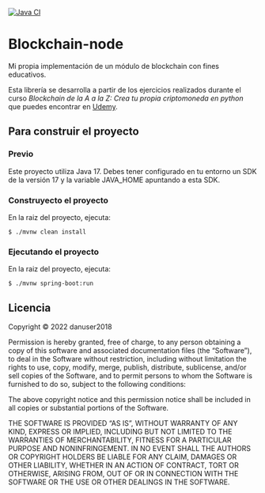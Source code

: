 [![Java CI](https://github.com/danuser2018/blockchain-node/actions/workflows/build.yml/badge.svg)](https://github.com/danuser2018/blockchain-node/actions/workflows/build.yml)
# Blockchain-node

Mi propia implementación de un módulo de blockchain con fines educativos.

Esta librería se desarrolla a partir de los ejercicios realizados durante el curso _Blockchain de la A a la Z:
Crea tu propia criptomoneda en python_ que puedes encontrar en
[Udemy](https://www.udemy.com/course/blockchain-de-la-a-a-la-z-crea-tu-criptomoneda-en-python).

## Para construir el proyecto

### Previo

Este proyecto utiliza Java 17. Debes tener configurado en tu entorno un SDK de la versión
17 y la variable JAVA_HOME apuntando a esta SDK.

### Construyecto el proyecto

En la raiz del proyecto, ejecuta:
```
$ ./mvnw clean install
```

### Ejecutando el proyecto

En la raiz del proyecto, ejecuta:
```
$ ./mvnw spring-boot:run
```

## Licencia

Copyright © 2022 danuser2018

Permission is hereby granted, free of charge, to any person obtaining a copy of this software and 
associated documentation files (the “Software”), to deal in the Software without restriction, 
including without limitation the rights to use, copy, modify, merge, publish, distribute, 
sublicense, and/or sell copies of the Software, and to permit persons to whom the Software 
is furnished to do so, subject to the following conditions:

The above copyright notice and this permission notice shall be included in all copies or 
substantial portions of the Software.

THE SOFTWARE IS PROVIDED “AS IS”, WITHOUT WARRANTY OF ANY KIND, EXPRESS OR IMPLIED, 
INCLUDING BUT NOT LIMITED TO THE WARRANTIES OF MERCHANTABILITY, FITNESS FOR A PARTICULAR 
PURPOSE AND NONINFRINGEMENT. IN NO EVENT SHALL THE AUTHORS OR COPYRIGHT HOLDERS BE LIABLE 
FOR ANY CLAIM, DAMAGES OR OTHER LIABILITY, WHETHER IN AN ACTION OF CONTRACT, TORT OR OTHERWISE, 
ARISING FROM, OUT OF OR IN CONNECTION WITH THE SOFTWARE OR THE USE OR OTHER DEALINGS IN THE SOFTWARE.
